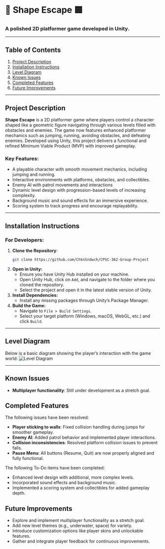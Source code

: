 # 🔺 Shape Escape 🟦

### A polished 2D platformer game developed in Unity.

---

## Table of Contents
1. [Project Description](#project-description)
2. [Installation Instructions](#installation-instructions)
3. [Level Diagram](#level-diagram)
4. [Known Issues](#known-issues)
5. [Completed Features](#completed-features)
6. [Future Improvements](#future-improvements)

---

## Project Description

**Shape Escape** is a 2D platformer game where players control a character shaped like a geometric figure navigating through various levels filled with obstacles and enemies. The game now features enhanced platformer mechanics such as jumping, running, avoiding obstacles, and defeating enemies. Developed using Unity, this project delivers a functional and refined Minimum Viable Product (MVP) with improved gameplay.

### Key Features:
- A playable character with smooth movement mechanics, including jumping and running.
- Interactive environments with platforms, obstacles, and collectibles.
- Enemy AI with patrol movements and interactions
- Dynamic level design with progression-based levels of increasing complexity.
- Background music and sound effects for an immersive experience.
- Scoring system to track progress and encourage replayability.

---

## Installation Instructions

### For Developers:
1. **Clone the Repository**:
   ```bash
   git clone https://github.com/ChknSndwch/CPSC-362-Group-Project
   ```
2. **Open in Unity:**
   - Ensure you have Unity Hub installed on your machine.
   - Open Unity Hub, click on `Add`, and navigate to the folder where you cloned the repository.
   - Select the project and open it in the latest stable version of Unity.
3. **Install Dependencies:**
   - Install any missing packages through Unity’s Package Manager.
4. **Build the Game:**
   - Navigate to `File > Build Settings`.
   - Select your target platform (Windows, macOS, WebGL, etc.) and click `Build`.

---

## Level Diagram
Below is a basic diagram showing the player’s interaction with the game world:
![Level Diagram](https://github.com/user-attachments/assets/301cd9eb-2325-4ffa-abab-a670e459d5c6)

---

## Known Issues
- **Multiplayer functionality**: Still under development as a stretch goal.


## Completed Features
The following issues have been resolved:
- **Player sticking to walls**: Fixed collision handling during jumps for smoother gameplay.
- **Enemy AI**: Added patrol behavior and implemented player interactions.
- **Collision inconsistencies**: Resolved platform collision issues to prevent falls.
- **Pause Menu**: All buttons (Resume, Quit) are now properly aligned and fully functional.

The following To-Do items have been completed:
- Enhanced level design with additional, more complex levels.
- Incorporated sound effects and background music.
- Implemented a scoring system and collectibles for added gameplay depth.


## Future Improvements
- Explore and implement multiplayer functionality as a stretch goal.
- Add new level themes (e.g., underwater, space) for variety.
- Introduce customization options like player skins and unlockable features.
- Gather and integrate player feedback for continuous improvements.
